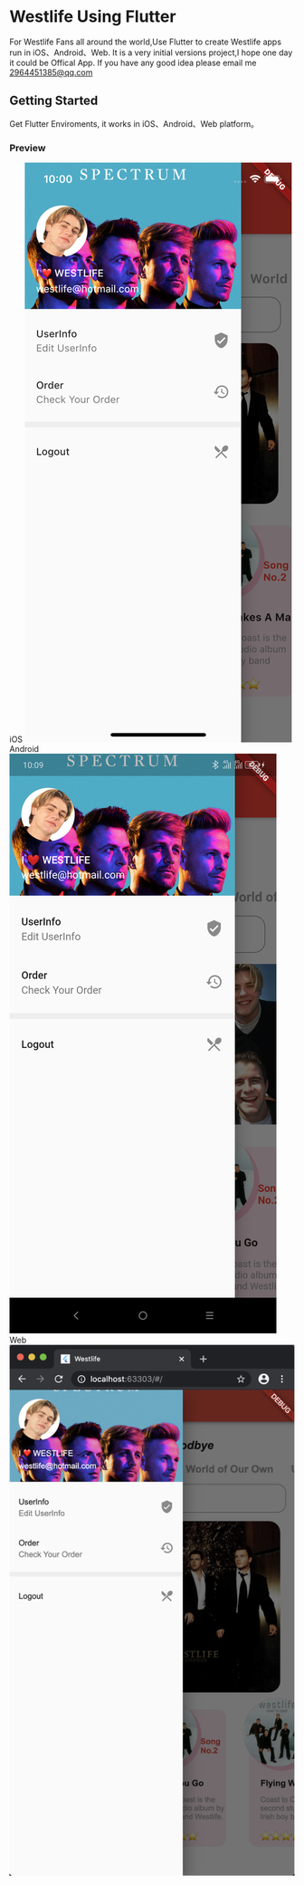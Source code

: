 # Westlife Using Flutter

For Westlife Fans all around the world,Use Flutter to create Westlife apps run in iOS、Android、Web.
It is a very initial versions project,I hope one day it could be Offical App.
If you have any good idea please email me 2964451385@qq.com


## Getting Started
Get Flutter Enviroments, it works in iOS、Android、Web platform。

### Preview
iOS
 ![image](https://github.com/renjingkai/WestlifeUsingFlutter/blob/master/assets/githubImages/ios2.png?raw=true)
 Android
  ![image](https://github.com/renjingkai/WestlifeUsingFlutter/blob/master/assets/githubImages/android1.png?raw=true)
  Web
   ![image](https://github.com/renjingkai/WestlifeUsingFlutter/blob/master/assets/githubImages/web1.png?raw=true)

